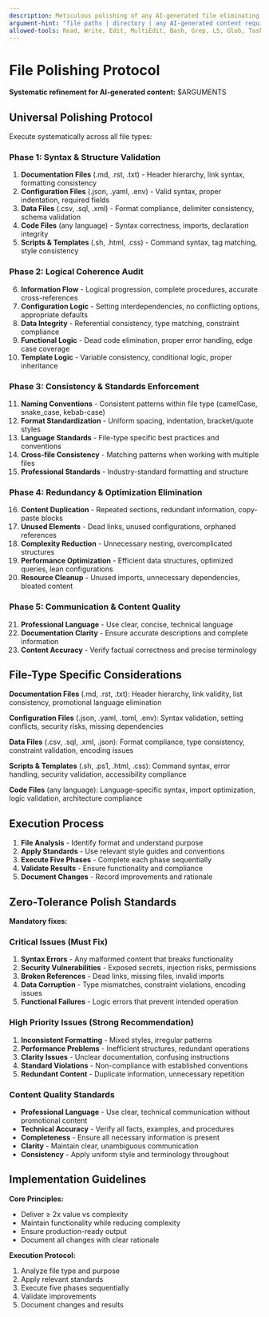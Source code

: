 ```yaml
---
description: Meticulous polishing of any AI-generated file eliminating errors, inconsistencies, and quality issues
argument-hint: "file paths | directory | any AI-generated content requiring refinement"
allowed-tools: Read, Write, Edit, MultiEdit, Bash, Grep, LS, Glob, Task, TodoWrite
---
```


# File Polishing Protocol

**Systematic refinement for AI-generated content:** $ARGUMENTS

## Universal Polishing Protocol

Execute systematically across all file types:

### Phase 1: Syntax & Structure Validation

1. **Documentation Files** (.md, .rst, .txt) - Header hierarchy, link syntax, formatting consistency
2. **Configuration Files** (.json, .yaml, .env) - Valid syntax, proper indentation, required fields
3. **Data Files** (.csv, .sql, .xml) - Format compliance, delimiter consistency, schema validation
4. **Code Files** (any language) - Syntax correctness, imports, declaration integrity
5. **Scripts & Templates** (.sh, .html, .css) - Command syntax, tag matching, style consistency

### Phase 2: Logical Coherence Audit

6. **Information Flow** - Logical progression, complete procedures, accurate cross-references
7. **Configuration Logic** - Setting interdependencies, no conflicting options, appropriate defaults
8. **Data Integrity** - Referential consistency, type matching, constraint compliance
9. **Functional Logic** - Dead code elimination, proper error handling, edge case coverage
10. **Template Logic** - Variable consistency, conditional logic, proper inheritance

### Phase 3: Consistency & Standards Enforcement

11. **Naming Conventions** - Consistent patterns within file type (camelCase, snake_case, kebab-case)
12. **Format Standardization** - Uniform spacing, indentation, bracket/quote styles
13. **Language Standards** - File-type specific best practices and conventions
14. **Cross-file Consistency** - Matching patterns when working with multiple files
15. **Professional Standards** - Industry-standard formatting and structure

### Phase 4: Redundancy & Optimization Elimination

16. **Content Duplication** - Repeated sections, redundant information, copy-paste blocks
17. **Unused Elements** - Dead links, unused configurations, orphaned references
18. **Complexity Reduction** - Unnecessary nesting, overcomplicated structures
19. **Performance Optimization** - Efficient data structures, optimized queries, lean configurations
20. **Resource Cleanup** - Unused imports, unnecessary dependencies, bloated content

### Phase 5: Communication & Content Quality

21. **Professional Language** - Use clear, concise, technical language
22. **Documentation Clarity** - Ensure accurate descriptions and complete information
23. **Content Accuracy** - Verify factual correctness and precise terminology

## File-Type Specific Considerations

**Documentation Files** (.md, .rst, .txt): Header hierarchy, link validity, list consistency, promotional language elimination

**Configuration Files** (.json, .yaml, .toml, .env): Syntax validation, setting conflicts, security risks, missing dependencies

**Data Files** (.csv, .sql, .xml, .json): Format compliance, type consistency, constraint validation, encoding issues

**Scripts & Templates** (.sh, .ps1, .html, .css): Command syntax, error handling, security validation, accessibility compliance

**Code Files** (any language): Language-specific syntax, import optimization, logic validation, architecture compliance

## Execution Process

1. **File Analysis** - Identify format and understand purpose
2. **Apply Standards** - Use relevant style guides and conventions
3. **Execute Five Phases** - Complete each phase sequentially
4. **Validate Results** - Ensure functionality and compliance
5. **Document Changes** - Record improvements and rationale

## Zero-Tolerance Polish Standards

**Mandatory fixes:**

### Critical Issues (Must Fix)

1. **Syntax Errors** - Any malformed content that breaks functionality
2. **Security Vulnerabilities** - Exposed secrets, injection risks, permissions
3. **Broken References** - Dead links, missing files, invalid imports
4. **Data Corruption** - Type mismatches, constraint violations, encoding issues
5. **Functional Failures** - Logic errors that prevent intended operation

### High Priority Issues (Strong Recommendation)

1. **Inconsistent Formatting** - Mixed styles, irregular patterns
2. **Performance Problems** - Inefficient structures, redundant operations
3. **Clarity Issues** - Unclear documentation, confusing instructions
4. **Standard Violations** - Non-compliance with established conventions
5. **Redundant Content** - Duplicate information, unnecessary repetition

### Content Quality Standards

- **Professional Language** - Use clear, technical communication without promotional content
- **Technical Accuracy** - Verify all facts, examples, and procedures
- **Completeness** - Ensure all necessary information is present
- **Clarity** - Maintain clear, unambiguous communication
- **Consistency** - Apply uniform style and terminology throughout

## Implementation Guidelines

**Core Principles:**

- Deliver ≥ 2x value vs complexity
- Maintain functionality while reducing complexity
- Ensure production-ready output
- Document all changes with clear rationale

**Execution Protocol:**

1. Analyze file type and purpose
2. Apply relevant standards
3. Execute five phases sequentially
4. Validate improvements
5. Document changes and results
